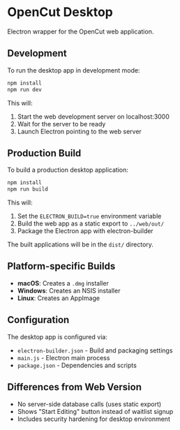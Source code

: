 # OpenCut Desktop

Electron wrapper for the OpenCut web application.

## Development

To run the desktop app in development mode:

```bash
npm install
npm run dev
```

This will:
1. Start the web development server on localhost:3000
2. Wait for the server to be ready
3. Launch Electron pointing to the web server

## Production Build

To build a production desktop application:

```bash
npm install
npm run build
```

This will:
1. Set the `ELECTRON_BUILD=true` environment variable
2. Build the web app as a static export to `../web/out/`
3. Package the Electron app with electron-builder

The built applications will be in the `dist/` directory.

## Platform-specific Builds

- **macOS**: Creates a `.dmg` installer
- **Windows**: Creates an NSIS installer
- **Linux**: Creates an AppImage

## Configuration

The desktop app is configured via:
- `electron-builder.json` - Build and packaging settings
- `main.js` - Electron main process
- `package.json` - Dependencies and scripts

## Differences from Web Version

- No server-side database calls (uses static export)
- Shows "Start Editing" button instead of waitlist signup
- Includes security hardening for desktop environment 